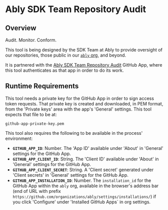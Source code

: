 # Ably SDK Team Repository Audit

## Overview

Audit. Monitor. Conform.

This tool is being designed by the SDK Team at Ably to provide oversight of our repositories,
those public in our [`ably` org](https://github.com/ably/), and beyond.

It is partnered with the
[Ably SDK Team Repository Audit](https://github.com/organizations/ably/settings/apps/ably-sdk-team-repository-audit)
GitHub App, where this tool authenticates as that app in order to do its work.

## Runtime Requirements

This tool needs a private key for the GitHub App in order to sign access token requests.
That private key is created and downloaded, in PEM format, from the 'Private keys' area with the app's 'General' settings.
This tool expects that file to be at:

    github-app-private-key.pem

This tool also requires the following to be available in the process' environment:

- **`GITHUB_APP_ID`**: Number. The 'App ID' available under 'About' in 'General' settings for the GitHub App.
- **`GITHUB_APP_CLIENT_ID`**: String. The 'Client ID' available under 'About' in 'General' settings for the GitHub App.
- **`GITHUB_APP_CLIENT_SECRET`**: String. A 'Client secret' generated under 'Client secrets' in 'General' settings for the GitHub App.
- **`GITHUB_APP_INSTALLATION_ID`**: Number. The `installation_id` for the GitHub App within the `ably` org, available in the browser's address bar (end of URL with prefix `https://github.com/organizations/ably/settings/installations/`) if you click 'Configure' under 'Installed GitHub Apps` in org settings.
